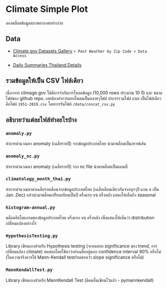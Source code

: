 # Climate Simple Plot

ลองพล็อตข้อมูลสภาพอากาศอย่างง่าย

## Data

- [Climate.gov Datasets Gallery](https://www.climate.gov/maps-data/datasets) `> Past Weather by Zip Code > Data Access`

- [Daily Summaries Thailand Details](https://www.ncdc.noaa.gov/cdo-web/datasets/GHCND/locations/FIPS:TH/detail)

## รวมข้อมูลให้เป็น CSV ไฟล์เดียว

เนื่องจาก climage.gov ได้มีการจำกัดการโหลดข้อมูล (10,000 rows ประมาณ 10 ปี) และ ขนาดไฟล์ของ github repo. เลยต้องทำการแยกโหลดเป็นหลายๆไฟล์ ทำการรวมไฟล์ csv เป็นไฟล์เดียวคือไฟล์ `1951-2019.csv`
โดยการรันไฟล์ `/data/concat_csv.py`


## อธิบายว่าแต่ละไฟล์ทำอะไรบ้าง
### `anomaly.py`

ทำการคำนวณหา anomaly (เฉลี่ยรายปี) จากข้อมูลประเทศไทย นำมาพล็อตเป็นกราฟเส้น

### `anomaly_nc.py`

ทำการคำนวณหา anomaly (เฉลี่ยรายปี) จาก nc file นำมาพล็อตเป็นแผนที่

### `climatology_month_thai.py`

ทำการคำนวณหาค่าเฉลี่ยรายเดือนจากข้อมูลประเทศไทย (เฉลี่ยเดือนเดียวกันจากทุกๆปี แกน x เป็น Jan..Dec) แล้วนำมาพล็อตเปรียบเทียบเป็นปี ครึ่งแรก vs ครึ่งหลัง แสดงให้เห็นถึง seasonal

### `histogram-annual.py`

พล็อตฮิสโตแกรมของข้อมูลประเทศไทย ครึ่งแรก vs ครึ่งหลัง เพื่อแสดงให้เห็นว่า distribution เปลี่ยนแปลงอย่างไร

### `HypothesisTesting.py`

Library เขียนเองสำหรับ Hypothesis testing (จะทดสอบ significance ของ trend, การเปลี่ยนแปลง climate) ทดสอบโดยใช้หาว่าค่าเฉลี่ยอยู่นอก confidence interval 90% หรือไม่ (ในความจริงควรใช้ Mann-Kendall test/ทดสอบว่า slope significance หรือไม่)

### `MannKendallTest.py`

Library เขียนเองสำหรับ MannKendall Test (มีคนอื่นเขียนไว้แล้ว - pymannkendall)
